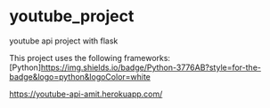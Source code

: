 # youtube_project
youtube api project with flask

This project uses the following frameworks:
[Python]https://img.shields.io/badge/Python-3776AB?style=for-the-badge&logo=python&logoColor=white

https://youtube-api-amit.herokuapp.com/
